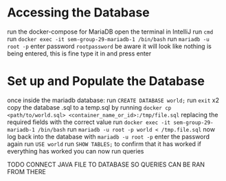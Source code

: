 # Accessing the Database

run the docker-compose for MariaDB
open the terminal in IntelliJ
run `cmd`
run `docker exec -it sem-group-29-mariadb-1 /bin/bash`
run `mariadb -u root -p`
enter password `rootpassword` be aware it will look like nothing is being entered, this is fine type it in and press enter

# Set up and Populate the Database
once inside the mariadb database:
run `CREATE DATABASE world;`
run `exit` x2
copy the database .sql to a temp.sql by running `docker cp <path/to/world.sql> <container_name_or_id>:/tmp/file.sql` replacing the required fields with the correct value
run `docker exec -it sem-group-29-mariadb-1 /bin/bash`
run `mariadb -u root -p world < /tmp.file.sql`
now log back into the database with `mariadb -u root -p` enter the password again
run `USE world`
run `SHOW TABLES;` to confirm that it has worked
if everything has worked you can now run queries

TODO
CONNECT JAVA FILE TO DATABASE SO QUERIES CAN BE RAN FROM THERE